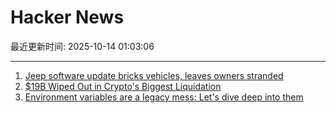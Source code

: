 # Hacker News

最近更新时间: 2025-10-14 01:03:06

--- 
1. [Jeep software update bricks vehicles, leaves owners stranded](https://www.thestack.technology/jeep-software-update-bricks-vehicles-leaves-owners-stranded/) 
2. [$19B Wiped Out in Crypto's Biggest Liquidation](https://decrypt.co/344038/morning-minute-19b-wiped-out-in-cryptos-biggest-liquidation-ever) 
3. [Environment variables are a legacy mess: Let's dive deep into them](https://allvpv.org/haotic-journey-through-envvars/) 
